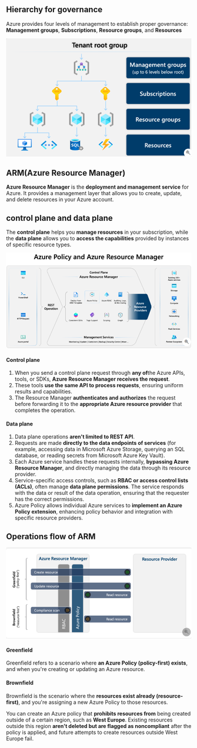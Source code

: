 ## Hierarchy for governance
Azure provides four levels of management to establish proper governance: **Management groups**, **Subscriptions**, **Resource groups**, and **Resources**

![0](/img/1-entraID/Capture.PNG)

## ARM(Azure Resource Manager)

**Azure Resource Manager** is the **deployment and management service** for Azure. It provides a management layer that allows you to create, update, and delete resources in your Azure account.

## control plane and data plane
The **control plane** helps you **manage resources** in your subscription, while the **data plane** allows you to **access the capabilities** provided by instances of specific resource types.

![0](/img/1-entraID/Capture1.PNG)

#### Control plane
1. When you send a control plane request through **any of**the Azure APIs, tools, or SDKs, **Azure Resource Manager receives the request**. 
2. These tools **use the same API to process requests**, ensuring uniform results and capabilities. 
3. The Resource Manager **authenticates and authorizes** the request before forwarding it to the **appropriate Azure resource provider** that completes the operation.

#### Data plane
1. Data plane operations **aren't limited to REST API**. 
2. Requests are made **directly to the data endpoints of services** (for example, accessing data in Microsoft Azure Storage, querying an SQL database, or reading secrets from Microsoft Azure Key Vault).
3. Each Azure service handles these requests internally, **bypassing Azure Resource Manager**, and directly managing the data through its resource provider. 
4. Service-specific access controls, such as **RBAC or access control lists (ACLs)**, often manage **data plane permissions**. The service responds with the data or result of the data operation, ensuring that the requester has the correct permissions.
5. Azure Policy allows individual Azure services to **implement an Azure Policy extension**, enhancing policy behavior and integration with specific resource providers.

## Operations flow of ARM

![0](/img/1-entraID/Capture2.PNG)

#### Greenfield
Greenfield refers to a scenario where **an Azure Policy (policy-first) exists**, and when you're creating or updating an Azure resource.

#### Brownfield
Brownfield is the scenario where the **resources exist already (resource-first)**, and you're assigning a new Azure Policy to those resources.

You can create an Azure policy that **prohibits resources from** being created outside of a certain region, such as **West Europe**. 
Existing resources outside this region **aren't deleted but are flagged as noncompliant** after the policy is applied, and future attempts to create resources outside West Europe fail.
